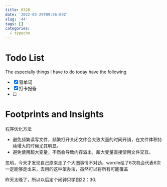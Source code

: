 ```yaml
---
title: 0328
date: '2022-03-29T09:56:09Z'
slug: '44'
tags: []
categories:
  - typecho
---
```

# Todo List

The especially things I have to do today have the following

- [x] 背单词
- [x] 打卡报备
- [ ]

# Footprints and Insights

程序优化方法

- 避免频繁读写文件，频繁打开关闭文件会大致大量的时间开销，在文件体积持续增大的时候尤其明显。
- 避免使用超大变量，不然会导致内存溢出，超大变量直接使用文件交互。

忽哟，今天才发现自己原来走了个大圈事情不对劲，wordle给了6次机会代表6次一定能够走出来，去用的这种笨办法，虽然可以将所有可能覆盖

昨天太晚了，所以以后定个闹钟只学到22：30.
